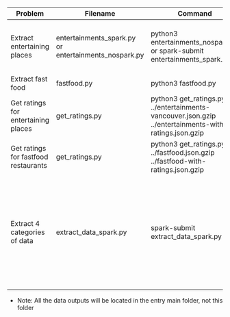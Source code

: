 |Problem |Filename |Command |Result|
|---|---|---|---|
|Extract entertaining places|entertainments_spark.py or entertainments_nospark.py|python3 entertainments_nospark.py or spark-submit entertainments_spark.py|entertainments-vancouver.json.gzip or entertainments-vancouver folder (produced by spark)|
|Extract fast food|fastfood.py|python3 fastfood.py|fastfood.json.gzip|
|Get ratings for entertaining places|get_ratings.py|python3 get_ratings.py ../entertainments-vancouver.json.gzip ../entertainments-with-ratings.json.gzip|entertainments-with-ratings.json.gzip|
|Get ratings for fastfood restaurants|get_ratings.py|python3 get_ratings.py ../fastfood.json.gzip ../fastfood-with-ratings.json.gzip|fastfood-with-ratings.json.gzip|
|Extract 4 categories of data|extract_data_spark.py|spark-submit extract_data_spark.py|bikes-Vancouver folder **and** bikes-Vancouver.json.gz, fuel-Vancouver folder **and** fuel-Vancouver.json.gz, transportations-Vancouver folder **and** transportations-Vancouver.json.gz, school-Vancouver folder|
- Note: All the data outputs will be located in the entry main folder, not this folder